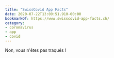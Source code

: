```yaml
---
title: "SwissCovid App Facts"
date: 2020-07-22T13:00:51.910-00:00
bookmarkOf: https://www.swisscovid-app-facts.ch/
category:
- coronavirus
- app
- covid
---
```

Non, vous n'êtes pas traqués !
